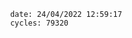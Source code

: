 

                date: 24/04/2022 12:59:17
                cycles: 79320

                         